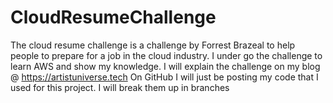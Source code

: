 # CloudResumeChallenge
The cloud resume challenge is a challenge by Forrest Brazeal to help people to prepare for a job in the cloud industry.
I under go the challenge to learn AWS and show my knowledge.
I will explain the challenge on my blog @ https://artistuniverse.tech
On GitHub I will just be posting my code that I used for this project. I will break them up in branches
